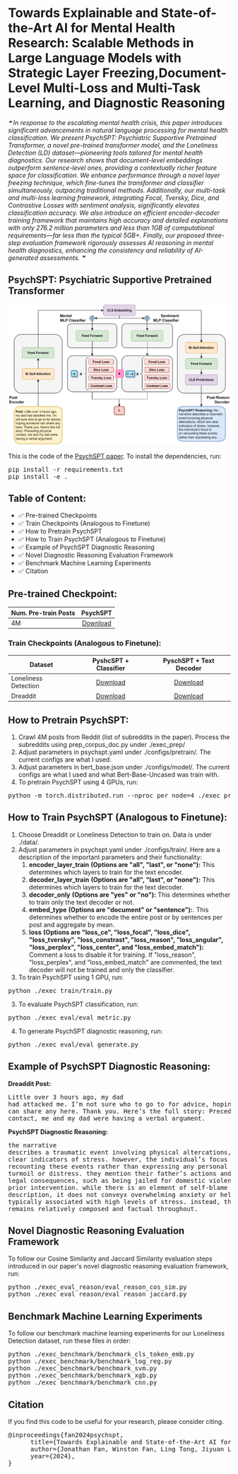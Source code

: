# Towards Explainable and State-of-the-Art AI for Mental Health Research: Scalable Methods in Large Language Models with Strategic Layer Freezing,Document-Level Multi-Loss and Multi-Task Learning, and Diagnostic Reasoning

_❝ In response to the escalating mental health crisis, this paper introduces significant 
advancements in natural language processing for mental health classification. We present PsychSPT:
Psychiatric Supportive Pretrained Transformer, a novel pre-trained transformer model, and the
Loneliness Detection (LD) dataset—pioneering tools tailored for mental health diagnostics. Our
research shows that document-level embeddings outperform sentence-level ones, providing a 
contextually richer feature space for classification. We enhance performance through a novel layer
freezing technique, which fine-tunes the transformer and classifier simultaneously, outpacing
traditional methods. Additionally, our multi-task and multi-loss learning framework, integrating
Focal, Tversky, Dice, and Contrastive Losses with sentiment analysis, significantly elevates
classification accuracy. We also introduce an efficient encoder-decoder training framework that
maintains high accuracy and detailed explanations with only 276.2 million parameters and less
than 1GB of computational requirements—far less than the typical 5GB+. Finally, our proposed
three-step evaluation framework rigorously assesses AI reasoning in mental health diagnostics,
enhancing the consistency and reliability of AI-generated assessments.  ❞_

## PsychSPT: Psychiatric Supportive Pretrained Transformer

<img src="./draw/pyschspt.drawio.svg" width="700">

This is the code of the <a href="https://arxiv.org/abs/2201.12086">PsychSPT paper</a>.
To install the dependencies, run:
<pre>pip install -r requirements.txt
pip install -e .</pre> 

## Table of Content:
- ✅ Pre-trained Checkpoints
- ✅ Train Checkpoints (Analogous to Finetune)
- ✅ How to Pretrain PsychSPT
- ✅ How to Train PsychSPT (Analogous to Finetune)
- ✅ Example of PsychSPT Diagnostic Reasoning
- ✅ Novel Diagnostic Reasoning Evaluation Framework
- ✅ Benchmark Machine Learning Experiments
- ✅ Citation

## Pre-trained Checkpoint:
Num. Pre-train Posts |                                                 PsychSPT                                                  |
--- |:---------------------------------------------------------------------------------------------------------:|
4M | <a href="https://drive.google.com/file/d/1WqB8Yo5VikIpEgV1h9FDugd64Tfo2oPb/view?usp=sharing">Download</a> | - | -

### Train Checkpoints (Analogous to Finetune):
Dataset |                                                     PyshcSPT + Classifier                                                      |                                                       PyschSPT + Text Decoder                                                       |
--- |:------------------------------------------------------------------------------------------------------------------------------:|:-----------------------------------------------------------------------------------------------------------------------------------:|
Loneliness Detection | <a href="https://drive.google.com/file/d/1kEdIfNCmFzkL-Hu7CcsI6pZ7i1eTxStY/view?usp=sharing">Download</a>   | <a href="https://drive.google.com/file/d/1BW-8OlXjpwPkkljfBlW_KpGWdGOgJoBL/view?usp=sharing">Download</a>
Dreaddit | <a href="https://drive.google.com/file/d/1i7UtIbovIZYAZ-xeGy9jBXyVca7-qtJ7/view?usp=sharing">Download</a> | <a href="https://drive.google.com/file/d/1wXRh2_p6YVEqfUIlhkjK2T42s7XPKCoc/view?usp=sharing">Download</a>

## How to Pretrain PsychSPT:
1. Crawl 4M posts from Reddit (list of subreddits in the paper). Process the subreddits using prep_corpus_doc.py under ./exec_prep/
2. Adjust parameters in psychspt.yaml under ./configs/pretrain/. The current configs are what I used.
3. Adjust parameters in bert_base.json under ./configs/model/. The current configs are what I used and what Bert-Base-Uncased was train with.
4. To pretrain PsychSPT using 4 GPUs, run:
<pre>python -m torch.distributed.run --nproc_per_node=4 ./exec_pretrain/pretrain.py</pre>

## How to Train PsychSPT (Analogous to Finetune):
1. Choose Dreaddit or Loneliness Detection to train on. Data is under ./data/.
2. Adjust parameters in psychspt.yaml under ./configs/train/. Here are a description of the important parameters and their functionality:
   1. **encoder_layer_train** **(Options are "all", "last", or "none"):** This determines which layers to train for the text encoder.
   2. **decoder_layer_train** **(Options are "all", "last", or "none"):** This determines which layers to train for the text decoder.
   3. **decoder_only** **(Options are "yes" or "no"):** This determines whether to train only the text decoder or not.
   4. **embed_type** **(Options are "document" or "sentence"):**. This determines whether to encode the entire post or by sentences per post and aggregate by mean.
   4. **loss** **(Options are "loss_ce", "loss_focal", "loss_dice", "loss_tversky", "loss_constrast", "loss_reason", "loss_angular", "loss_perplex", "loss_center", and "loss_embed_match"):** Comment a loss to disable it for training. If "loss_reason", "loss_perplex", and "loss_embed_match" are commented, the text decoder will not be trained and only the classifier.
2. To train PsychSPT using 1 GPU, run:
<pre>python ./exec_train/train.py</pre> 
3. To evaluate PsychSPT classification, run:
<pre>python ./exec_eval/eval_metric.py </pre> 
4. To generate PsychSPT diagnostic reasoning, run:
<pre>python ./exec_eval/eval_generate.py </pre> 

## Example of PsychSPT Diagnostic Reasoning:
**Dreaddit Post:** <pre>Little over 3 hours ago, my dad had attacked me. I’m not sure who to go to 
for advice, hoping someone can share any here. Thank you. Here’s the full story: 
Preceding physical contact, me and my dad were having a verbal argument. </pre> 
**PsychSPT Diagnostic Reasoning:**<pre>the narrative describes a traumatic event involving physical altercations,
which are clear indicators of stress. however, the individual’s focus is on 
recounting these events rather than expressing any personal emotional turmoil or distress. 
they mention their father’s actions and subsequent legal consequences, such as 
being jailed for domestic violence without prior intervention. while there is an 
element of self-blame in the description, it does not conveyx overwhelming 
anxiety or helplessness typically associated with high levels of stress. instead, 
the tone remains relatively composed and factual throughout. </pre> 

## Novel Diagnostic Reasoning Evaluation Framework
To follow our Cosine Similarity and Jaccard Similarity evaluation steps introduced in our paper's 
novel diagnostic reasoning evaluation framework, run:
<pre>python ./exec_eval_reason/eval_reason_cos_sim.py
python ./exec_eval_reason/eval_reason_jaccard.py</pre> 

## Benchmark Machine Learning Experiments
To follow our benchmark machine learning experiments for our Loneliness Detection dataset, run these files in order:
<pre>
python ./exec_benchmark/benchmark_cls_token_emb.py
python ./exec_benchmark/benchmark_log_reg.py
python ./exec_benchmark/benchmark_svm.py
python ./exec_benchmark/benchmark_xgb.py
python ./exec_benchmark/benchmark_cnn.py
</pre> 

## Citation
If you find this code to be useful for your research, please consider citing.
<pre>
@inproceedings{fan2024psychspt,
      title={Towards Explainable and State-of-the-Art AI for Mental Health Research: Scalable Methods in Large Language Models with Strategic Layer Freezing,Document-Level Multi-Loss and Multi-Task Learning, and Diagnostic Reasoning},
      author={Jonathan Fan, Winston Fan, Ling Tong, Jiyuan Li, and Weiguo Fan},
      year={2024},
}</pre>